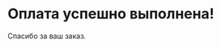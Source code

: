 <!DOCTYPE html>
<html lang="en">
<head>
    <meta charset="UTF-8">
    <meta name="viewport" content="width=device-width, initial-scale=1.0">
    <title>Оплата успешна</title>
</head>
<body>
    <h1>Оплата успешно выполнена!</h1>
    <p>Спасибо за ваш заказ.</p>
</body>
</html>

